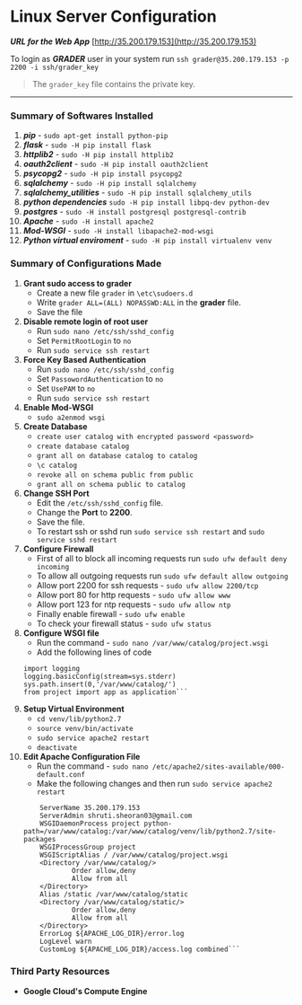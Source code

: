 # Linux Server Configuration

**_URL for the Web App_**
[http://35.200.179.153](http://35.200.179.153)

To login as **_GRADER_** user in your system run
`ssh grader@35.200.179.153 -p 2200 -i ssh/grader_key`
 > The `grader_key` file contains the private key.
---
### Summary of Softwares Installed
1. **_pip_** - `sudo apt-get install python-pip`
2. **_flask_** - `sudo -H pip install flask`
3. **_httplib2_** - `sudo -H pip install httplib2`
4. **_oauth2client_** - `sudo -H pip install oauth2client`
5. **_psycopg2_** - `sudo -H pip install psycopg2`
6. **_sqlalchemy_** - `sudo -H pip install sqlalchemy`
7. **_sqlalchemy_utilities_** - `sudo -H pip install sqlalchemy_utils`
8. **_python dependencies_**  `sudo -H pip install libpq-dev python-dev`
9. **_postgres_** - `sudo -H install postgresql postgresql-contrib`
10. **_Apache_** - `sudo -H install apache2`
11. **_Mod-WSGI_** - `sudo -H install libapache2-mod-wsgi`
12. **_Python virtual enviroment_** - `sudo -H pip install virtualenv venv`

### Summary of Configurations Made
1. **Grant __sudo__ access to __grader__**
	* Create a new file `grader` in `\etc\sudoers.d`
	* Write `grader ALL=(ALL) NOPASSWD:ALL` in the **grader** file.
	* Save the file
2. **Disable remote login of root user**
	* Run `sudo nano /etc/ssh/sshd_config`
	* Set `PermitRootLogin` to `no`
	* Run `sudo service ssh restart`  
3. **Force Key Based Authentication**
	* Run `sudo nano /etc/ssh/sshd_config`
	* Set `PassowordAuthentication` to `no`
	* Set `UsePAM` to `no`
	* Run `sudo service ssh restart`  
4. **Enable Mod-WSGI**
	* `sudo a2enmod wsgi`  
5. **Create Database** 
	* `create user catalog with encrypted password <password>`
	* `create database catalog`
	* `grant all on database catalog to catalog`
	* `\c catalog`
	* `revoke all on schema public from public`
	* `grant all on schema public to catalog`  
6. **Change SSH Port**
	* Edit the `/etc/ssh/sshd_config` file.
	* Change the __Port__ to __2200__.
	* Save the file.
	* To restart ssh or sshd run `sudo service ssh restart` and `sudo service sshd restart`  
7. **Configure Firewall**
	* First of all to block all incoming requests run `sudo ufw default deny incoming`
	* To allow all outgoing requests run `sudo ufw default allow outgoing`
	* Allow port 2200 for ssh requests - `sudo ufw allow 2200/tcp`
	* Allow port 80 for http requests - `sudo ufw allow www`
	* Allow port 123 for ntp requests - `sudo ufw allow ntp`
	* Finally enable firewall - `sudo ufw enable`
	* To check your firewall status - `sudo ufw status`  
8. **Configure WSGI file**
	* Run the command - `sudo nano /var/www/catalog/project.wsgi`
	* Add the following lines of code
	```import sys
	import logging
	logging.basicConfig(stream=sys.stderr)
	sys.path.insert(0,'/var/www/catalog/')  
	from project import app as application```  
9. **Setup Virtual Environment**
	* `cd venv/lib/python2.7`
	* `source venv/bin/activate`
	* `sudo service apache2 restart`
	* `deactivate`  
10. **Edit Apache Configuration File**
	* Run the command - `sudo nano /etc/apache2/sites-available/000-default.conf`
	* Make the following changes and then run `sudo service apache2 restart`
	```<VirtualHost *:80>
        ServerName 35.200.179.153  
        ServerAdmin shruti.sheoran03@gmail.com
        WSGIDaemonProcess project python-path=/var/www/catalog:/var/www/catalog/venv/lib/python2.7/site-packages
        WSGIProcessGroup project
        WSGIScriptAlias / /var/www/catalog/project.wsgi  
        <Directory /var/www/catalog/>
                Order allow,deny
                Allow from all
        </Directory>
        Alias /static /var/www/catalog/static
        <Directory /var/www/catalog/static/>
                Order allow,deny
                Allow from all
        </Directory>
        ErrorLog ${APACHE_LOG_DIR}/error.log
        LogLevel warn
        CustomLog ${APACHE_LOG_DIR}/access.log combined```  

### Third Party Resources
* __Google Cloud's Compute Engine__